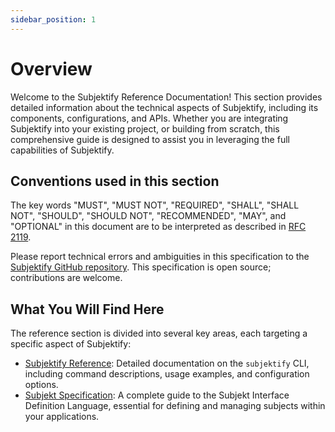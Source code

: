 ```yaml
---
sidebar_position: 1
---
```


# Overview

Welcome to the Subjektify Reference Documentation! This section provides detailed information about the technical aspects of Subjektify, including its components, configurations, and APIs. Whether you are integrating Subjektify into your existing project, or building from scratch, this comprehensive guide is designed to assist you in leveraging the full capabilities of Subjektify.

## Conventions used in this section

The key words "MUST", "MUST NOT", "REQUIRED", "SHALL", "SHALL NOT", "SHOULD", "SHOULD NOT", "RECOMMENDED", "MAY", and "OPTIONAL" in this document are to be interpreted as described in [RFC 2119](https://tools.ietf.org/html/rfc2119.html).

Please report technical errors and ambiguities in this specification to the [Subjektify GitHub repository](https://github.com/subjektify/subjektify). This specification is open source; contributions are welcome.

## What You Will Find Here

The reference section is divided into several key areas, each targeting a specific aspect of Subjektify:

- [Subjektify Reference](/docs/reference/subjektify/): Detailed documentation on the `subjektify` CLI, including command descriptions, usage examples, and configuration options.
- [Subjekt Specification](/docs/reference/subjekt/): A complete guide to the Subjekt Interface Definition Language, essential for defining and managing subjects within your applications.

